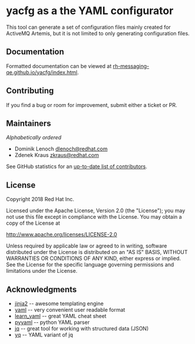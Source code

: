 # yacfg as a the YAML configurator

This tool can generate a set of configuration files mainly created for ActiveMQ Artemis, but it is not limited to only generating configuration files.

## Documentation

Formatted documentation can be viewed at [rh-messaging-qe.github.io/yacfg/index.html](https://rh-messaging-qe.github.io/yacfg/index.html).

## Contributing

If you find a bug or room for improvement, submit either a ticket or PR.

## Maintainers

_Alphabetically ordered_

* Dominik Lenoch <dlenoch@redhat.com>
* Zdenek Kraus <zkraus@redhat.com>

See GitHub statistics for an [up-to-date list of contributors](https://github.com/rh-messaging-qe/yacfg/graphs/contributors).

## License

Copyright 2018 Red Hat Inc.

Licensed under the Apache License, Version 2.0 (the "License");
you may not use this file except in compliance with the License.
You may obtain a copy of the License at

   http://www.apache.org/licenses/LICENSE-2.0

Unless required by applicable law or agreed to in writing, software
distributed under the License is distributed on an "AS IS" BASIS,
WITHOUT WARRANTIES OR CONDITIONS OF ANY KIND, either express or implied.
See the License for the specific language governing permissions and
limitations under the License.

## Acknowledgments

* [jinja2](http://jinja.pocoo.org/docs/2.10/) -- awesome templating engine
* [yaml](http://yaml.org/) -- very convenient user readable format
* [learn_yaml](https://learnxinyminutes.com/docs/yaml/) -- great YAML cheat sheet
* [pyyaml](https://github.com/yaml/pyyaml) -- python YAML parser
* [jq](https://stedolan.github.io/jq/) -- great tool for working with structured data (JSON)
* [yq](https://yq.readthedocs.io/en/latest/) -- YAML variant of jq
